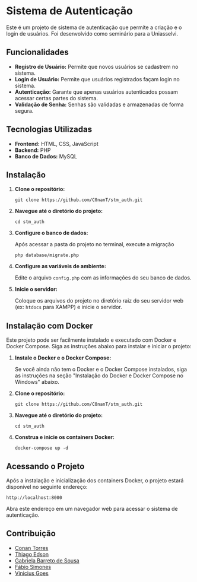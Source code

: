  <h1>Sistema de Autenticação</h1>
  <p>
      Este é um projeto de sistema de autenticação que permite a criação e o login de usuários. Foi desenvolvido como
      seminário para a Uniasselvi.
  </p>

  <h2>Funcionalidades</h2>
  <ul>
      <li><strong>Registro de Usuário:</strong> Permite que novos usuários se cadastrem no sistema.</li>
      <li><strong>Login de Usuário:</strong> Permite que usuários registrados façam login no sistema.</li>
      <li><strong>Autenticação:</strong> Garante que apenas usuários autenticados possam acessar certas partes do
          sistema.</li>
      <li><strong>Validação de Senha:</strong> Senhas são validadas e armazenadas de forma segura.</li>
  </ul>

  <h2>Tecnologias Utilizadas</h2>
  <ul>
      <li><strong>Frontend:</strong> HTML, CSS, JavaScript</li>
      <li><strong>Backend:</strong> PHP</li>
      <li><strong>Banco de Dados:</strong> MySQL</li>
  </ul>

  <h2>Instalação</h2>
  <ol>
      <li>
          <p><strong>Clone o repositório:</strong></p>
          <pre><code>git clone https://github.com/C0nanT/stm_auth.git</code></pre>
      </li>
      <li>
          <p><strong>Navegue até o diretório do projeto:</strong></p>
          <pre><code>cd stm_auth</code></pre>
      </li>
      <li>
          <p><strong>Configure o banco de dados:</strong></p>
          <p>Após acessar a pasta do projeto no terminal, execute a migração</p>
          <pre><code>php database/migrate.php</code></pre>
      </li>
      <li>
          <p><strong>Configure as variáveis de ambiente:</strong></p>
          <p>Edite o arquivo <code>config.php</code> com as informações do seu banco de dados.</p>
      </li>
      <li>
          <p><strong>Inicie o servidor:</strong></p>
          <p>Coloque os arquivos do projeto no diretório raiz do seu servidor web (ex: <code>htdocs</code> para XAMPP) e
              inicie o servidor.</p>
      </li>
  </ol>

<h2>Instalação com Docker</h2>
<p>Este projeto pode ser facilmente instalado e executado com Docker e Docker Compose. Siga as instruções abaixo para instalar e iniciar o projeto:</p>
<ol>
    <li>
        <p><strong>Instale o Docker e o Docker Compose:</strong></p>
        <p>Se você ainda não tem o Docker e o Docker Compose instalados, siga as instruções na seção "Instalação do Docker e Docker Compose no Windows" abaixo.</p>
    </li>
    <li>
        <p><strong>Clone o repositório:</strong></p>
        <pre><code>git clone https://github.com/C0nanT/stm_auth.git</code></pre>
    </li>
    <li>
        <p><strong>Navegue até o diretório do projeto:</strong></p>
        <pre><code>cd stm_auth</code></pre>
    </li>
    <li>
        <p><strong>Construa e inicie os containers Docker:</strong></p>
        <pre><code>docker-compose up -d</code></pre>
    </li>
</ol>

<h2>Acessando o Projeto</h2>
<p>Após a instalação e inicialização dos containers Docker, o projeto estará disponível no seguinte endereço:</p>
<pre><code>http://localhost:8000</code></pre>
<p>Abra este endereço em um navegador web para acessar o sistema de autenticação.</p>
  <h2>Contribuição</h2>
      <ul>
        <li><a href="https://github.com/c0nant">Conan Torres</a></li>
        <li><a href="https://github.com/thiagoedson">Thiago Edson</a></li>
        <li><a href="https://github.com/gabrielabarreto">Gabriela Barreto de Sousa</a></li>
        <li><a href="https://github.com/FabioSimones">Fábio Simones</a></li>
        <li><a href="https://github.com/ViniGois">Vinicius Goes</a></li>
    </ul>

